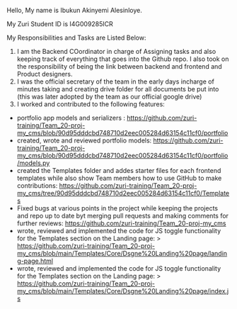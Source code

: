 Hello, My name is Ibukun Akinyemi Alesinloye. 

My Zuri Student ID is I4G009285ICR

My Responsibilities and Tasks are Listed Below:
1. I am the Backend COordinator in charge of Assigning tasks and also keeping track of everything that goes into the Github repo. I also took on the responsibility of being the link between backend and frontend and Product designers. 
2. I was the official secretary of the team in the early days incharge of minutes taking and creating drive folder for all documents be put into (this was later adopted by the team as our official google drive)
3. I worked and contributed to the following features:
- portfolio app models and serializers : https://github.com/zuri-training/Team_20-proj-my_cms/blob/90d95dddcbd748710d2eec005284d63154c11cf0/portfolio
- created, wrote and reviewed portfolio models: https://github.com/zuri-training/Team_20-proj-my_cms/blob/90d95dddcbd748710d2eec005284d63154c11cf0/portfolio/models.py
- created the Templates folder and addes starter files for each frontend templates while also show Team members how to use GitHub to make contributions: https://github.com/zuri-training/Team_20-proj-my_cms/tree/90d95dddcbd748710d2eec005284d63154c11cf0/Templates
- Fixed bugs at various points in the project while keeping the projects and repo up to date byt merging pull requests and making comments for further reviews: https://github.com/zuri-training/Team_20-proj-my_cms 
- wrote, reviewed and implemented the code for JS toggle functionality for the Templates section on the Landing page: > https://github.com/zuri-training/Team_20-proj-my_cms/blob/main/Templates/Core/Dsgne%20Landing%20page/landing-page.html
- wrote, reviewed and implemented the code for JS toggle functionality for the Templates section on the Landing page: > https://github.com/zuri-training/Team_20-proj-my_cms/blob/main/Templates/Core/Dsgne%20Landing%20page/index.js


